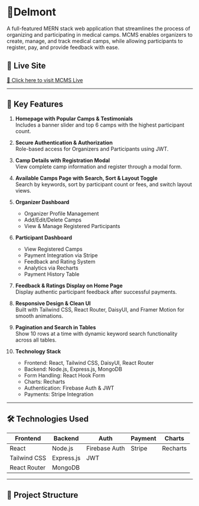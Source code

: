 # 🏥Delmont 

A full-featured MERN stack web application that streamlines the process of organizing and participating in medical camps. MCMS enables organizers to create, manage, and track medical camps, while allowing participants to register, pay, and provide feedback with ease.

## 🚀 Live Site
[🔗 Click here to visit MCMS Live](https://medical-camp-cb4e0.web.app)

---

## 🌟 Key Features

1. **Homepage with Popular Camps & Testimonials**  
   Includes a banner slider and top 6 camps with the highest participant count.

2. **Secure Authentication & Authorization**  
   Role-based access for Organizers and Participants using JWT.

3. **Camp Details with Registration Modal**  
   View complete camp information and register through a modal form.

4. **Available Camps Page with Search, Sort & Layout Toggle**  
   Search by keywords, sort by participant count or fees, and switch layout views.

5. **Organizer Dashboard**  
   - Organizer Profile Management  
   - Add/Edit/Delete Camps  
   - View & Manage Registered Participants

6. **Participant Dashboard**  
   - View Registered Camps  
   - Payment Integration via Stripe  
   - Feedback and Rating System  
   - Analytics via Recharts  
   - Payment History Table

7. **Feedback & Ratings Display on Home Page**  
   Display authentic participant feedback after successful payments.

8. **Responsive Design & Clean UI**  
   Built with Tailwind CSS, React Router, DaisyUI, and Framer Motion for smooth animations.

9. **Pagination and Search in Tables**  
   Show 10 rows at a time with dynamic keyword search functionality across all tables.

10. **Technology Stack**  
    - Frontend: React, Tailwind CSS, DaisyUI, React Router  
    - Backend: Node.js, Express.js, MongoDB  
    - Form Handling: React Hook Form  
    - Charts: Recharts  
    - Authentication: Firebase Auth & JWT  
    - Payments: Stripe Integration

---

## 🛠️ Technologies Used

| Frontend | Backend | Auth | Payment | Charts |
|----------|---------|------|---------|--------|
| React    | Node.js | Firebase Auth | Stripe | Recharts |
| Tailwind CSS | Express.js | JWT |         |        |
| React Router | MongoDB |        |         |        |

---

## 🧩 Project Structure

